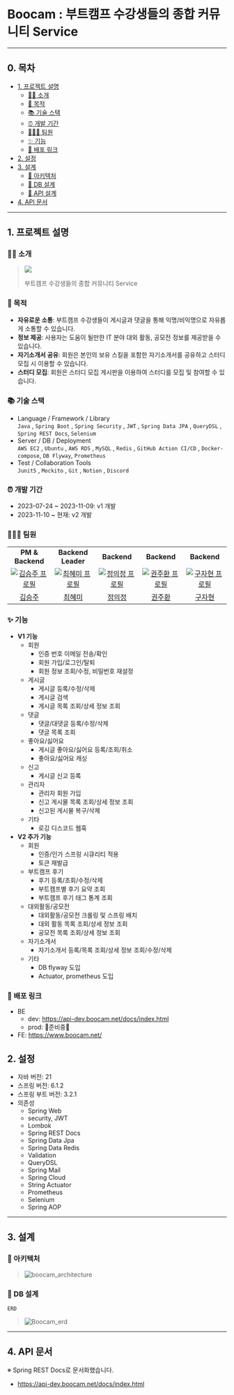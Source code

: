 # Boocam : 부트캠프 수강생들의 종합 커뮤니티 Service

---

## 0. 목차

- [1. 프로젝트 설명](#1-프로젝트-설명)
    - [💁🏻 소개](#-소개)
    - [🎯 목적](#-목적)
    - [📚 기술 스택](#-기술-스택)
    - [⏰ 개발 기간](#-개발-기간)
    - [🧑🏻‍💻 팀원](#-팀원)
    - [✨ 기능](#-기능)
    - [🔗 배포 링크](#-배포-링크)
- [2. 설정](#2-설정)
- [3. 설계](#3-설계)
    - [📰 아키텍처](#-아키텍처)
    - [💾 DB 설계](#-DB-설계)
    - [📡 API 설계](#-API-설계)
- [4. API 문서](#4-API-문서)

---

## 1. 프로젝트 설명

### 💁🏻 소개

> ![](src/main/resources/images/logo.png)
> 
> 부트캠프 수강생들의 종합 커뮤니티 Service

### 🎯 목적

- **자유로운 소통**: 부트캠프 수강생들이 게시글과 댓글을 통해 익명/비익명으로 자유롭게 소통할 수 있습니다.
- **정보 제공**: 사용자는 도움이 될만한 IT 분야 대외 활동, 공모전 정보를 제공받을 수 있습니다.
- **자기소개서 공유**: 회원은 본인의 보유 스킬을 포함한 자기소개서를 공유하고 스터디 모집 시 이용할 수 있습니다. 
- **스터디 모집**: 회원은 스터디 모집 게시판을 이용하여 스터디를 모집 및 참여할 수 있습니다.

### 📚 기술 스택
- Language / Framework / Library<br />
  `Java` , `Spring Boot` , `Spring Security` , `JWT` , `Spring Data JPA` , `QueryDSL` , `Spring REST Docs`, `Selenium`
- Server / DB / Deployment<br />
  `AWS EC2` , `Ubuntu` , `AWS RDS` , `MySQL` , `Redis` , `GitHub Action CI/CD` , `Docker-compose`, `DB Flyway`, `Prometheus`
- Test / Collaboration Tools<br />
  `Junit5` , `Mockito` , `Git` , `Notion` , `Discord`

### ⏰ 개발 기간

- 2023-07-24 ~ 2023-11-09: v1 개발
- 2023-11-10 ~ 현재: v2 개발

### 🧑🏻‍💻 팀원

<table>
  <tr>
    <td align="center">
      <b>PM & Backend</b>
    </td>
    <td align="center">
      <b>Backend Leader</b>
    </td>
    <td align="center">
      <b>Backend</b>
    </td>
    <td align="center">
      <b>Backend</b>
    </td>
    <td align="center">
      <b>Backend</b>
    </td>
  </tr>
  </tr>
    <tr>
    <td align="center" width="150px">
      <a href="https://github.com/chimaek" target="_blank">
        <img src="https://avatars.githubusercontent.com/u/24273120?v=4" alt="김승주 프로필" />
      </a>
    </td>
    <td align="center" width="150px">
      <a href="https://github.com/ghrltjdtprbs" target="_blank">
        <img src="https://avatars.githubusercontent.com/u/105612931?v=4" alt="최혜미 프로필" />
      </a>
    </td>
    <td align="center" width="150px">
      <a href="https://github.com/JeongUijeong" target="_blank">
        <img src="https://avatars.githubusercontent.com/u/94631526?v=4" alt="정의정 프로필" />
      </a>
    </td>
    <td align="center" width="150px">
      <a href="https://github.com/KwonJuHwan" target="_blank">
        <img src="https://avatars.githubusercontent.com/u/118177454?v=4" alt="권주환 프로필" />
      </a>
    </td>
    <td align="center" width="150px">
      <a href="https://github.com/Nine-JH" target="_blank">
        <img src="https://avatars.githubusercontent.com/u/139187207?v=4" alt="구자현 프로필" />
      </a>
    </td>
  </tr>
  <tr>
    <td align="center">
      <a href="https://github.com/chimaek" target="_blank">
        김승주
      </a>
    </td>
    <td align="center">
      <a href="https://github.com/ghrltjdtprbs" target="_blank">
        최혜미
      </a>
    </td>
    <td align="center">
      <a href="https://github.com/JeongUijeong" target="_blank">
        정의정
      </a>
    </td>
    <td align="center">
      <a href="https://github.com/KwonJuHwan" target="_blank">
        권주환
      </a>
    </td>
    <td align="center">
      <a href="https://github.com/Nine-JH" target="_blank">
        구자현
      </a>
    </td>
  </tr>
</table>

### ✨ 기능

- **V1 기능**
    - 회원
        - 인증 번호 이메일 전송/확인
        - 회원 가입/로그인/탈퇴
        - 회원 정보 조회/수정, 비밀번호 재설정
    - 게시글
        - 게시글 등록/수정/삭제
        - 게시글 검색
        - 게시글 목록 조회/상세 정보 조회
    - 댓글
        - 댓글/대댓글 등록/수정/삭제
        - 댓글 목록 조회
    - 좋아요/싫어요
        - 게시글 좋아요/싫어요 등록/조회/취소
        - 좋아요/싫어요 캐싱
    - 신고
        - 게시글 신고 등록
    - 관리자
        - 관리자 회원 가입
        - 신고 게시물 목록 조회/상세 정보 조회
        - 신고된 게시물 복구/삭제
    - 기타
        - 로깅 디스코드 웹훅
- **V2 추가 기능**
    - 회원
        - 인증/인가 스프링 시큐리티 적용
        - 토큰 재발급
    - 부트캠프 후기
        - 후기 등록/조회/수정/삭제
        - 부트캠프별 후기 요약 조회
        - 부트캠프 후기 태그 통계 조회
    - 대외활동/공모전
        - 대외활동/공모전 크롤링 및 스프링 배치
        - 대외 활동 목록 조회/상세 정보 조회
        - 공모전 목록 조회/상세 정보 조회
    - 자기소개서
        - 자기소개서 등록/목록 조회/상세 정보 조회/수정/삭제
    - 기타
        - DB flyway 도입
        - Actuator, prometheus 도입

### 🔗 배포 링크

- BE
    - dev: https://api-dev.boocam.net/docs/index.html
    - prod: 🚧준비중🚧
- FE: https://www.boocam.net/

## 2. 설정

- 자바 버전: 21
- 스프링 버전: 6.1.2
- 스프링 부트 버전: 3.2.1
- 의존성
    - Spring Web
    - security, JWT
    - Lombok
    - Spring REST Docs
    - Spring Data Jpa
    - Spring Data Redis
    - Validation
    - QueryDSL
    - Spring Mail
    - Spring Cloud
    - String Actuator
    - Prometheus
    - Selenium
    - Spring AOP

---

## 3. 설계

### 📰 아키텍처

> ![boocam_architecture](https://github.com/user-attachments/assets/746eda62-464d-48ab-a8f2-508724ca5605)


### 💾 DB 설계

`ERD`
> ![Boocam_erd](https://github.com/user-attachments/assets/ca56a1fb-dfc6-4792-a6cb-25d0cec54bc4)


---

## 4. API 문서

※ Spring REST Docs로 문서화했습니다.
- https://api-dev.boocam.net/docs/index.html
